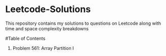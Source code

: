 # Leetcode-Solutions
This repository contains my solutions to questions on Leetcode along with time and space complexity breakdowns

#Table of Contents
1. Problem 561: Array Partition I

